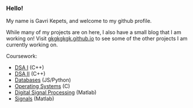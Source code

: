 ### Hello!

My name is Gavri Kepets, and welcome to my github profile. 

While many of my projects are on here, I also have a small blog that I am working on! Visit [gkgkgkgk.github.io](https://gkgkgkgk.github.io/) to see some of the other projects I am currently working on.

Coursework:
* [DSA I](https://github.com/gkgkgkgk/ECE264-DSA) (C++)
* [DSA II](https://github.com/gkgkgkgk/ECE365-DSAII) (C++)
* [Databases](https://github.com/gkgkgkgk/nodesql) (JS/Python)
* [Operating Systems](https://github.com/gkgkgkgk/ECE357-OS) (C)
* [Digital Signal Processing](https://github.com/gkgkgkgk/ECE310-DSP) (Matlab)
* [Signals](https://github.com/gkgkgkgk/ECE211) (Matlab)
